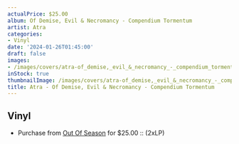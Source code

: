 ```yaml
---
actualPrice: $25.00
album: Of Demise, Evil & Necromancy - Compendium Tormentum
artist: Atra
categories:
- Vinyl
date: '2024-01-26T01:45:00'
draft: false
images:
- /images/covers/atra-of_demise,_evil_&_necromancy_-_compendium_tormentum.jpg
inStock: true
thumbnailImage: /images/covers/atra-of_demise,_evil_&_necromancy_-_compendium_tormentum-thumb.jpg
title: Atra - Of Demise, Evil & Necromancy - Compendium Tormentum
---
```


## Vinyl
* Purchase from [Out Of Season](https://www.outofseasonlabel.com/products/atra-compendium-tormentum-vinyl-2xlp) for $25.00 :: (2xLP)
